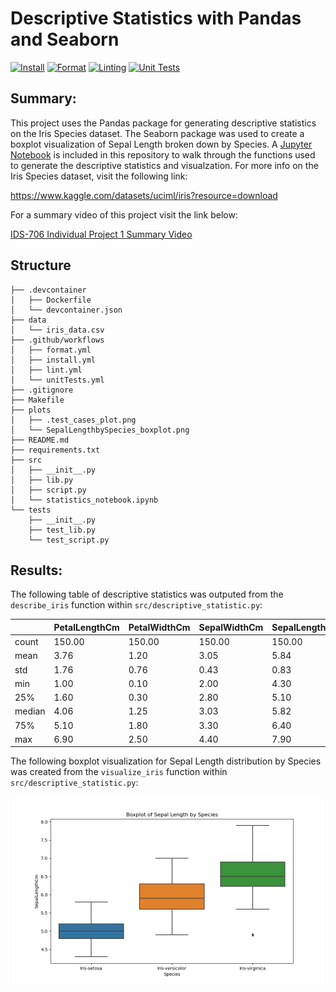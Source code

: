 # Descriptive Statistics with Pandas and Seaborn   
[![Install](https://github.com/nogibjj/mjh140_IndividualProject1/actions/workflows/install.yml/badge.svg)](https://github.com/nogibjj/mjh140_IndividualProject1/actions/workflows/install.yml)   [![Format](https://github.com/nogibjj/mjh140_IndividualProject1/actions/workflows/format.yml/badge.svg)](https://github.com/nogibjj/mjh140_IndividualProject1/actions/workflows/format.yml)   [![Linting](https://github.com/nogibjj/mjh140_IndividualProject1/actions/workflows/lint.yml/badge.svg)](https://github.com/nogibjj/mjh140_IndividualProject1/actions/workflows/lint.yml)   [![Unit Tests](https://github.com/nogibjj/mjh140_IndividualProject1/actions/workflows/unitTests.yml/badge.svg)](https://github.com/nogibjj/mjh140_IndividualProject1/actions/workflows/unitTests.yml)



## Summary:

This project uses the Pandas package for generating descriptive statistics on the Iris Species dataset. The Seaborn package was used to create a boxplot visualization of Sepal Length broken down by Species. A [Jupyter Notebook](src/statistics_notebook.ipynb) is included in this repository to walk through the functions used to generate the descriptive statistics and visualzation. For more info on the Iris Species dataset, visit the following link:

https://www.kaggle.com/datasets/uciml/iris?resource=download

For a summary video of this project visit the link below:

[IDS-706 Individual Project 1 Summary Video](https://youtu.be/qplDJLdsPUg)

## Structure

```text
├── .devcontainer
│   ├── Dockerfile
│   └── devcontainer.json
├── data
│   └── iris_data.csv
├── .github/workflows
│   ├── format.yml
│   ├── install.yml
│   ├── lint.yml
│   └── unitTests.yml
├── .gitignore
├── Makefile
├── plots
│   ├── .test_cases_plot.png
│   └── SepalLengthbySpecies_boxplot.png
├── README.md
├── requirements.txt
├── src
│   ├── __init__.py
│   ├── lib.py
│   ├── script.py
│   └── statistics_notebook.ipynb
└── tests
    ├── __init__.py
    ├── test_lib.py
    └── test_script.py

```

## Results:

The following table of descriptive statistics was outputed from the `describe_iris` function within `src/descriptive_statistic.py`:

|          | PetalLengthCm | PetalWidthCm | SepalWidthCm | SepalLengthCm |
| -------- | ------------- | ------------ | ----------- | -------------- |
|count     |    150.00     |   150.00    |   150.00     |    150.00      |
|mean      |      3.76     |     1.20    |     3.05     |      5.84      |
|std       |      1.76     |     0.76    |     0.43     |      0.83      |
|min       |      1.00     |     0.10    |     2.00     |      4.30      |
|25%       |      1.60     |     0.30    |     2.80     |      5.10      |
|median    |      4.06     |     1.25    |     3.03     |      5.82      |
|75%       |      5.10     |     1.80    |     3.30     |      6.40      |
|max       |      6.90     |     2.50    |     4.40     |      7.90      |


The following boxplot visualization for Sepal Length distribution by Species was created from the `visualize_iris` function within `src/descriptive_statistic.py`:

<p align = "center"><img src = "https://github.com/nogibjj/mjh140---MiniProject2/blob/main/SepalLength_by_Species.png" width = 500px></p>
